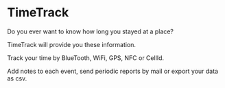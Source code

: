 TimeTrack
=========

Do you ever want to know how long you stayed at a place? 

TimeTrack will provide you these information.

Track your time by BlueTooth, WiFi, GPS, NFC or CellId.

Add notes to each event, send periodic reports by mail or export your data as csv.
